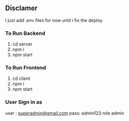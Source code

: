 ## Disclamer 
I just add .env files for now until i fix the deploy

### To Run Backend 
1. cd server 
2. npm i 
3. npm start

### To Run Frontend
1. cd client
2. npm i 
3. npm start

### User Sign in as 
user : superadmin@gmail.com
pass: admin123
role admin



